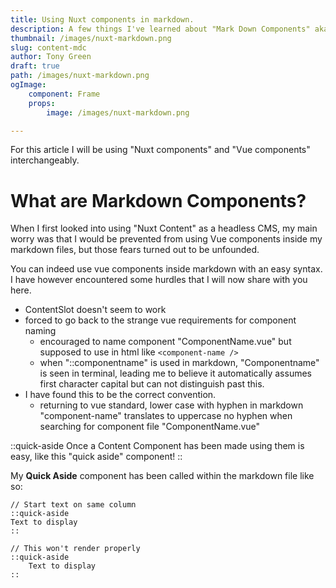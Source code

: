```yaml
---
title: Using Nuxt components in markdown.
description: A few things I've learned about "Mark Down Components" aka "MDC".
thumbnail: /images/nuxt-markdown.png
slug: content-mdc
author: Tony Green
draft: true
path: /images/nuxt-markdown.png
ogImage:
    component: Frame
    props:
        image: /images/nuxt-markdown.png

---
```


For this article I will be using "Nuxt components" and "Vue components" interchangeably.

# What are Markdown Components?

When I first looked into using "Nuxt Content" as a headless CMS, my main worry was that I would be prevented from using Vue components inside my markdown files, but those fears turned out to be unfounded. 

You can indeed use vue components inside markdown with an easy syntax. I have however encountered some hurdles that I will now share with you here. 

- ContentSlot doesn't seem to work
- forced to go back to the strange vue requirements for component naming
    - encouraged to name component "ComponentName.vue" but supposed to use in html like `<component-name />`
    - when "::componentname" is used in markdown, "Componentname" is seen in terminal, leading me to believe it automatically assumes first character capital but can not distinguish past this.
- I have found this to be the correct convention.
    - returning to vue standard, lower case with hyphen in markdown "component-name" translates to uppercase no hyphen when searching for component file "ComponentName.vue"

::quick-aside
Once a Content Component has been made using them is easy, 
like this "quick aside" component!
::

My **Quick Aside** component has been called within the markdown file like so:


```
// Start text on same column
::quick-aside
Text to display
::

// This won't render properly
::quick-aside
    Text to display
::
```



